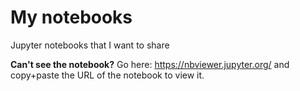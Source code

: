 # My notebooks
Jupyter notebooks that I want to share

**Can't see the notebook?** Go here: https://nbviewer.jupyter.org/ and copy+paste the URL of the notebook to view it.
